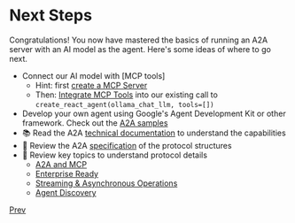 # Next Steps

Congratulations! You now have mastered the basics of running an A2A server with an AI model as the agent. Here's some ideas of where to go next.

- Connect our AI model with [MCP tools]
  - Hint: first [create a MCP Server](https://modelcontextprotocol.io/quickstart/server)
  - Then: [Integrate MCP Tools](https://github.com/langchain-ai/langchain-mcp-adapters?tab=readme-ov-file#client) into our existing call to `create_react_agent(ollama_chat_llm, tools=[])`
- Develop your own agent using Google's Agent Development Kit or other framework. Check out the [A2A samples](https://github.com/google/A2A/tree/main/samples/python/agents)
- 📚 Read the A2A [technical documentation](https://google.github.io/A2A/) to understand the capabilities
- 📝 Review the A2A [specification](../../specification.md) of the protocol structures
- 📑 Review key topics to understand protocol details
  - [A2A and MCP](../../topics/a2a-and-mcp.md)
  - [Enterprise Ready](../../topics/enterprise-ready.md)
  - [Streaming & Asynchronous Operations](../../topics/streaming-and-async.md)
  - [Agent Discovery](../../topics/agent-discovery.md)

[Prev](./9-ollama-agent.md)
